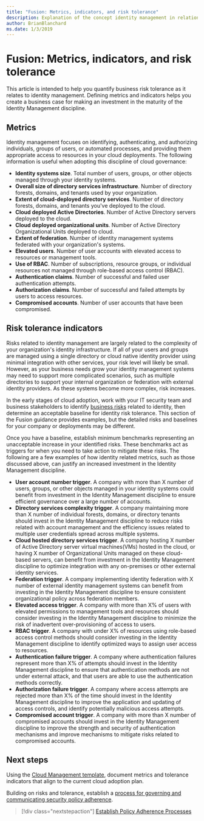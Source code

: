 ```yaml
---
title: "Fusion: Metrics, indicators, and risk tolerance"
description: Explanation of the concept identity management in relation to cloud governance
author: BrianBlanchard
ms.date: 1/3/2019
---
```


# Fusion: Metrics, indicators, and risk tolerance 

This article is intended to help you quantify business risk tolerance as it relates to identity management. Defining metrics and indicators helps you create a business case for making an investment in the maturity of the Identity Management discipline.

## Metrics

Identity management focuses on identifying, authenticating, and authorizing individuals, groups of users, or automated processes, and providing them appropriate access to resources in your cloud deployments. The following information is useful when adopting this discipline of cloud governance:

- **Identity systems size**. Total number of users, groups, or other objects managed through your identity systems.
- **Overall size of directory services infrastructure**. Number of directory forests, domains, and tenants used by your organization.
- **Extent of cloud-deployed directory services**. Number of directory forests, domains, and tenants you've deployed to the cloud.
- **Cloud deployed Active Directories**. Number of Active Directory servers deployed to the cloud.
- **Cloud deployed organizational units**. Number of Active Directory Organizational Units deployed to cloud.
- **Extent of federation**. Number of identity management systems federated with your organization's systems.  
- **Elevated users**. Number of user accounts with elevated access to resources or management tools.
- **Use of RBAC**. Number of subscriptions, resource groups, or individual resources not managed through role-based access control (RBAC).
- **Authentication claims**. Number of successful and failed user authentication attempts.
- **Authorization claims**. Number of successful and failed attempts by users to access resources.
- **Compromised accounts**. Number of user accounts that have been compromised.

## Risk tolerance indicators

Risks related to identity management are largely related to the complexity of your organization's identity infrastructure. If all of your users and groups are managed using a single directory or cloud native identity provider using minimal integration with other services, your risk level will likely be small. However, as your business needs grow your identity management systems may need to support more complicated scenarios, such as multiple directories to support your internal organization or federation with external identity providers. As these systems become more complex, risk increases.

In the early stages of cloud adoption, work with your IT security team and business stakeholders to identify [business risks](business-risks.md) related to identity, then determine an acceptable baseline for identity risk tolerance. This section of the Fusion guidance provides examples, but the detailed risks and baselines for your company or deployments may be different.

Once you have a baseline, establish minimum benchmarks representing an unacceptable increase in your identified risks. These benchmarks act as triggers for when you need to take action to mitigate these risks. The following are a few examples of how identity related metrics, such as those discussed above, can justify an increased investment in the Identity Management discipline.

- **User account number trigger**. A company with more than X number of users, groups, or other objects managed in your identity systems could benefit from investment in the Identity Management discipline to ensure efficient governance over a large number of accounts.
- **Directory services complexity trigger**. A company maintaining more than X number of individual forests, domains, or directory tenants should invest in the Identity Management discipline to reduce risks related with account management and the efficiency issues related to multiple user credentials spread across multiple systems.
- **Cloud hosted directory services trigger**. A company hosting X number of Active Directory server virtual machines(VMs) hosted in the cloud, or having X number of Organizational Units managed on these cloud-based servers, can benefit from investment in the Identity Management discipline to optimize integration with any on-premises or other external identity services.
- **Federation trigger**. A company implementing identity federation with X number of external identity management systems can benefit from investing in the Identity Management discipline to ensure consistent organizational policy across federation members.
- **Elevated access trigger**. A company with more than X% of users with elevated permissions to management tools and resources should consider investing in the Identity Management discipline to minimize the risk of inadvertent over-provisioning of access to users.
- **RBAC trigger**. A company with under X% of resources using role-based access control methods should consider investing in the Identity Management discipline to identify optimized ways to assign user access to resources.
- **Authentication failure trigger**. A company where authentication failures represent more than X% of attempts should invest in the Identity Management discipline to ensure that authentication methods are not under external attack, and that users are able to use the authentication methods correctly.
- **Authorization failure trigger**. A company where access attempts are rejected more than X% of the time should invest in the Identity Management discipline to improve the application and updating of access controls, and identify potentially malicious access attempts.
- **Compromised account trigger**. A company with more than X number of compromised accounts should invest in the Identity Management discipline to improve the strength and security of authentication mechanisms and improve mechanisms to mitigate risks related to compromised accounts.

## Next steps

Using the [Cloud Management template](./template.md), document metrics and tolerance indicators that align to the current cloud adoption plan.

Building on risks and tolerance, establish a [process for governing and communicating security policy adherence](processes.md).

> [!div class="nextstepaction"]
> [Establish Policy Adherence Processes](./processes.md)
